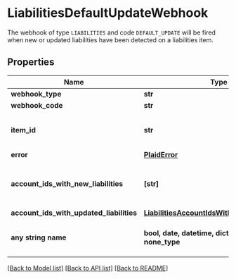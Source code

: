 # LiabilitiesDefaultUpdateWebhook

The webhook of type `LIABILITIES` and code `DEFAULT_UPDATE` will be fired when new or updated liabilities have been detected on a liabilities item.

## Properties
Name | Type | Description | Notes
------------ | ------------- | ------------- | -------------
**webhook_type** | **str** | &#x60;LIABILITIES&#x60; | 
**webhook_code** | **str** | &#x60;DEFAULT_UPDATE&#x60; | 
**item_id** | **str** | The &#x60;item_id&#x60; of the Item associated with this webhook, warning, or error | 
**error** | [**PlaidError**](PlaidError.md) |  | 
**account_ids_with_new_liabilities** | **[str]** | An array of &#x60;account_id&#x60;&#39;s for accounts that contain new liabilities.&#39; | 
**account_ids_with_updated_liabilities** | [**LiabilitiesAccountIdsWithUpdatedLiabilities**](LiabilitiesAccountIdsWithUpdatedLiabilities.md) |  | 
**any string name** | **bool, date, datetime, dict, float, int, list, str, none_type** | any string name can be used but the value must be the correct type | [optional]

[[Back to Model list]](../README.md#documentation-for-models) [[Back to API list]](../README.md#documentation-for-api-endpoints) [[Back to README]](../README.md)


